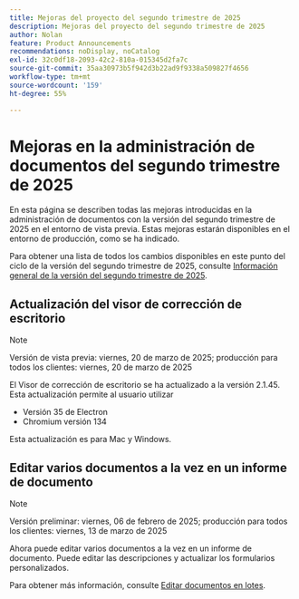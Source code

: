 ```yaml
---
title: Mejoras del proyecto del segundo trimestre de 2025
description: Mejoras del proyecto del segundo trimestre de 2025
author: Nolan
feature: Product Announcements
recommendations: noDisplay, noCatalog
exl-id: 32c0df18-2093-42c2-810a-015345d2fa7c
source-git-commit: 35aa30973b5f942d3b22ad9f9338a509827f4656
workflow-type: tm+mt
source-wordcount: '159'
ht-degree: 55%

---
```


# Mejoras en la administración de documentos del segundo trimestre de 2025

En esta página se describen todas las mejoras introducidas en la administración de documentos con la versión del segundo trimestre de 2025 en el entorno de vista previa. Estas mejoras estarán disponibles en el entorno de producción, como se ha indicado.

Para obtener una lista de todos los cambios disponibles en este punto del ciclo de la versión del segundo trimestre de 2025, consulte [Información general de la versión del segundo trimestre de 2025](/help/quicksilver/product-announcements/product-releases/25-q2-release-activity/25-q2-release-overview.md).

## Actualización del visor de corrección de escritorio

>[!NOTE]
>
>Versión de vista previa: viernes, 20 de marzo de 2025; producción para todos los clientes: viernes, 20 de marzo de 2025

El Visor de corrección de escritorio se ha actualizado a la versión 2.1.45. Esta actualización permite al usuario utilizar

* Versión 35 de Electron
* Chromium versión 134

Esta actualización es para Mac y Windows.

## Editar varios documentos a la vez en un informe de documento

>[!NOTE]
>
>Versión preliminar: viernes, 06 de febrero de 2025; producción para todos los clientes: viernes, 13 de marzo de 2025

Ahora puede editar varios documentos a la vez en un informe de documento. Puede editar las descripciones y actualizar los formularios personalizados.

Para obtener más información, consulte [Editar documentos en lotes](/help/quicksilver/documents/managing-documents/bulk-edit-documents.md).
